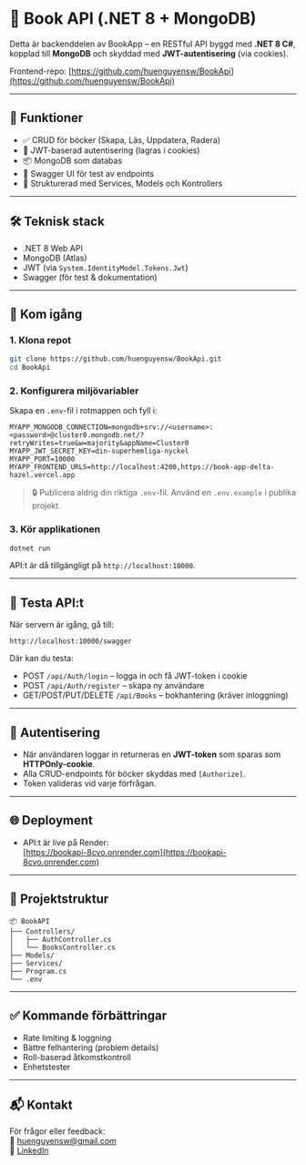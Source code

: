 
# 📘 Book API (.NET 8 + MongoDB)

Detta är backenddelen av BookApp – en RESTful API byggd med **.NET 8 C#**, kopplad till **MongoDB** och skyddad med **JWT-autentisering** (via cookies).

Frontend-repo: [https://github.com/huenguyensw/BookApi](https://github.com/huenguyensw/BookApi)

---

## 🔧 Funktioner

- ✅ CRUD för böcker (Skapa, Läs, Uppdatera, Radera)
- 🔐 JWT-baserad autentisering (lagras i cookies)
- 📦 MongoDB som databas
- 🧪 Swagger UI för test av endpoints
- 📂 Strukturerad med Services, Models och Kontrollers

---

## 🛠️ Teknisk stack

- .NET 8 Web API  
- MongoDB (Atlas)
- JWT (via `System.IdentityModel.Tokens.Jwt`)
- Swagger (för test & dokumentation)

---

## 🚀 Kom igång

### 1. Klona repot

```bash
git clone https://github.com/huenguyensw/BookApi.git
cd BookApi
```

### 2. Konfigurera miljövariabler

Skapa en `.env`-fil i rotmappen och fyll i:

```env
MYAPP_MONGODB_CONNECTION=mongodb+srv://<username>:<password>@cluster0.mongodb.net/?retryWrites=true&w=majority&appName=Cluster0
MYAPP_JWT_SECRET_KEY=din-superhemliga-nyckel
MYAPP_PORT=10000
MYAPP_FRONTEND_URLS=http://localhost:4200,https://book-app-delta-hazel.vercel.app
```

> 🔒 Publicera aldrig din riktiga `.env`-fil. Använd en `.env.example` i publika projekt.

### 3. Kör applikationen

```bash
dotnet run
```

API:t är då tillgängligt på `http://localhost:10000`.

---

## 🧪 Testa API:t

När servern är igång, gå till:

```
http://localhost:10000/swagger
```

Där kan du testa:

- POST `/api/Auth/login` – logga in och få JWT-token i cookie
- POST `/api/Auth/register` – skapa ny användare
- GET/POST/PUT/DELETE `/api/Books` – bokhantering (kräver inloggning)

---

## 🔐 Autentisering

- När användaren loggar in returneras en **JWT-token** som sparas som **HTTPOnly-cookie**.
- Alla CRUD-endpoints för böcker skyddas med `[Authorize]`.
- Token valideras vid varje förfrågan.

---

## 🌐 Deployment

- API:t är live på Render:  
  [https://bookapi-8cvo.onrender.com](https://bookapi-8cvo.onrender.com)

---

## 📁 Projektstruktur

```text
📦 BookAPI
├── Controllers/
│   ├── AuthController.cs
│   └── BooksController.cs
├── Models/
├── Services/
├── Program.cs
└── .env
```

---

## ✅ Kommande förbättringar

- Rate limiting & loggning
- Bättre felhantering (problem details)
- Roll-baserad åtkomstkontroll
- Enhetstester

---

## 📬 Kontakt

För frågor eller feedback:  
📧 huenguyensw@gmail.com  
🔗 [LinkedIn](https://www.linkedin.com/in/huenguyensw)


